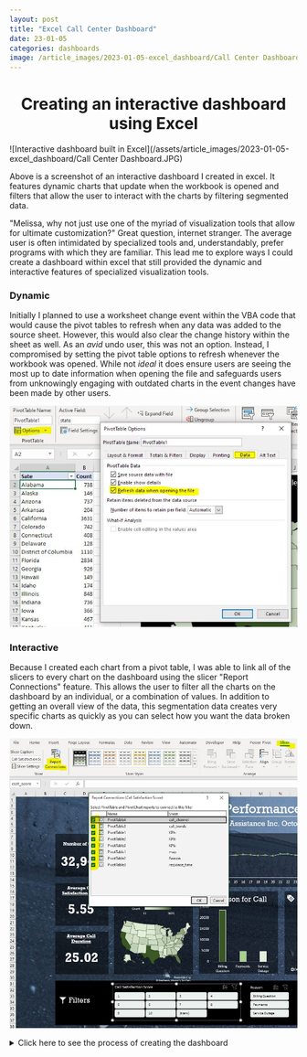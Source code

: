 ```yaml
---
layout: post
title: "Excel Call Center Dashboard"
date: 23-01-05
categories: dashboards
image: /article_images/2023-01-05-excel_dashboard/Call Center Dashboard.JPG
---
```


<center><h1> Creating an interactive dashboard using Excel </h1></center>  

![Interactive dashboard built in Excel](/assets/article_images/2023-01-05-excel_dashboard/Call Center Dashboard.JPG)

Above is a screenshot of an interactive dashboard I created in excel. It features dynamic charts that update when the workbook is opened and filters that allow the user to interact with the charts by filtering segmented data.

"Melissa, why not just use one of the myriad of visualization tools that allow for ultimate customization?" Great question, internet stranger. The average user is often intimidated by specialized tools and, understandably, prefer programs with which they are familiar. This lead me to explore ways I could create a dashboard within excel that still provided the dynamic and interactive features of specialized visualization tools.  

### Dynamic

Initially I planned to use a worksheet change event within the VBA code that would cause the pivot tables to refresh when any data was added to the source sheet. However, this would also clear the change history within the sheet as well. As an *avid* undo user, this was not an option. Instead, I compromised by setting the pivot table options to refresh whenever the workbook was opened. While not *ideal* it does ensure users are seeing the most up to date information when opening the file and safeguards users from unknowingly engaging with outdated charts in the event changes have been made by other users.  

![Pivot tables set to automatically refresh when file is opened](/assets/article_images/2023-01-05-excel_dashboard/refresh_data.JPG)

### Interactive

Because I created each chart from a pivot table, I was able to link all of the slicers to every chart on the dashboard using the slicer "Report Connections" feature. This allows the user to filter all the charts on the dashboard by an individual, or a combination of values. In addition to getting an overall view of the data, this segmentation data creates very specific charts as quickly as you can select how you want the data broken down.

![Connect all Pivot Tables to slicers](/assets/article_images/2023-01-05-excel_dashboard/slicer_report_connections.JPG)

<details>

  <summary>Click here to see the process of creating the dashboard</summary>
<h3>Process</h3>

<p>Below is documentation on the steps I took to create the dashboard seen in the screenshot above. These steps assume a working knowledge of Excel. </p>
<h3>Download and open dataset</h3>

<p>This exercise uses the call center data from the <a href="https://www.kaggle.com/datasets/mesumraza/real-world-fake-dataset-for-practice">Real World Fake Dataset</a> that can be found on kaggle.</p>
<h3>Copy dataset to preserve original and then clean the data</h3>  

<ul>
<li>copy file</li>
<li>check data types</li>
<li>extract the day from the call_timestamp column to use in a line chart</li>
</ul>
<h3>Create pivot tables and charts</h3>

<ul>
<li>Create separate sheets for each chart<ul>
<li>Line Chart for the call trends.</li>
<li>A doughnut chart for the Call channel.</li>
<li>A map for the states.</li>
<li>A column chart for the reason of calling.</li>
<li>A bar chart for the response time.</li>
<li>Key Performance Indicators (KPIs)</li>
</ul>
</li>
</ul>
<h4>Call Trends Line Chart</h4>

<ul>
<li>Insert a pivot table on the &quot;call_trends&quot; sheet</li>
<li>Select all the call center data for the pivot chart</li>
<li>Add &quot;call_day&quot; to rows</li>
<li>Add &quot;id&quot; to values</li>
<li>Insert a line chart with markers using the data in this table</li>
<li>For each chart we insert we will edit the layout and design of this chart when we design our dashboard</li>
</ul>
<h4>Call Channel Doughnut Chart</h4>

<ul>
<li>Create a pivot table as above adding &quot;channel&quot; to rows instead of &quot;call_day&quot;</li>
<li>Insert a doughnut chart</li>
</ul>
<h4>Map</h4>

<ul>
<li>Create pivot chart as above using &quot;state&quot; for rows</li>
<li>If we insert a map at this step, we will get an error. Instead:</li>
<li>Copy all data from the pivot table</li>
<li>Paste &quot;values&quot; in a blank cell</li>
<li>Select the pasted data</li>
<li>Insert Map from the charts options</li>
<li>Select &quot;Filled Map&quot;</li>
<li>With the chart selected, under the &quot;Chart Design&quot; tab, click &quot;Select Data&quot;</li>
<li>In the &quot;Select Data Source&quot; dialog box, click the up arrow next to &quot;Chart Data Range&quot;</li>
<li>Select the Pivot Table data</li>
<li>Now that the map is connected to the pivot table, delete the copied data</li>
<li><em>Workaround provided by <a href="https://www.simonsezit.com/article/excel-map-chart/#:~:text=If%20we%20try%20to%20create%20a%20map%20chart%20directly%20from%20our%20Pivot%20Table%2C%20we%20will%20receive%20a%20message%20letting%20us%20know%20we%20cannot%20create%20this%20chart%20type%20using%20data%20inside%20a%20Pivot%20Table.%C2%A0">Simon Sez IT</a></em></li>
</ul>
<h4>Reason for Calling Column Chart</h4>

<ul>
<li>Create pivot chart as above using &quot;reason&quot; for rows</li>
<li>Insert a column chart</li>
</ul>
<h4>Repsonse Time Bar Chart</h4>

<ul>
<li>Create a pivot table as above using &quot;response_time&quot; for rows</li>
<li>Insert a bar chart</li>
</ul>
<h4>Key Performance Indicators (KPI&#39;s)</h4>

<ul>
<li>Create a pivot table adding &quot;customer_name&quot; to values</li>
<li>Create a second pivot table adding &quot;csat_score&quot; to values<ul>
<li>Click on the calculation just added to values and select &quot;Value Field Settings&quot;</li>
<li>Under &quot;Summarize Values By&quot; select &quot;Average&quot;</li>
</ul>
</li>
<li>Create a third pivot chart selecting &quot;call duration in minutes&quot; to values and set to average as above</li>
<li>In a cell under each pivot chart type &quot;=&quot; and then select the pivot chart above. Label these &quot;Get Pivot Data&quot; (We will use this later)</li>
</ul>
<h3>Build Dashboard</h3>

<ul>
<li>Create another sheet named &quot;Dashboard&quot;</li>
<li>Remove the grid lines</li>
<li>Under &quot;Page Layout&quot;, insert a background picture<ul>
<li>Choose a picture that is monochromatic without a lot of geometry that may obscure the actual dashboard</li>
</ul>
</li>
<li>Insert a text box at top center for your header, naming the dashboard &quot;Performance Dashboard&quot;<ul>
<li>Remove fill and line from text box</li>
</ul>
</li>
<li>Insert a line below the header</li>
<li>Insert a subheading below naming your fictional call center</li>
<li>Format header and sub header to be visually pleasing</li>
<li>Insert a rectangle and as the background for the line chart</li>
<li>Under &quot;Format Shape&quot;, set transparency of rectangles to ~60% and select &quot;No line&quot; under &quot;Line Heading&quot;</li>
<li>Copy and paste the rectangle, one for each chart with three more for the KPIs</li>
<li>Arrange and resize rectangles in a visually appealing layout for the dashboard</li>
<li>Insert and size a text box, creating a heading for one chart</li>
<li>Copy and paste the text box into each rectangle created in the last step, naming each chart and KPI<ul>
<li>Call trends</li>
<li>Call channel</li>
<li>Calls by state</li>
<li>Call Reasons</li>
<li>Response time</li>
<li>Number of Calls</li>
<li>Average Satisfaction Score</li>
<li>Average Call Duration</li>
</ul>
</li>
<li>Insert icons for each chart indicating the data found in the chart</li>
<li>Copy and paste each chart from their original sheets to their respective rectangle on the dashboard</li>
<li>Format charts to, again, be visually appealing making sure the data is easy to read<ul>
<li>Remove backgrounds and extraneous information, resize, uniform fonts and colors</li>
</ul>
</li>
<li>Create a text box for each KPI <ul>
<li>In the formula bar for each text box type &quot;=&quot; then click on the cell created under &quot;Get Pivot Data&quot; for each respective KPI</li>
<li>Format the text</li>
</ul>
</li>
<li>Create filters (slicers) for the data, making the dashboard interactive</li>
<li>Select the line chart</li>
<li>Click &quot;Insert&quot; -&gt; &quot;Slicer&quot;</li>
<li>Select data to filter by<ul>
<li>call_trends</li>
<li>call channel</li>
<li>csat_score</li>
<li>reason</li>
<li>response_time</li>
</ul>
</li>
<li>Right click on a slicer, and select &quot;Report Connections&quot;</li>
<li>Select each pivot table used in the dashboard to connect the slicers to each chart</li>
<li>Repeat for each slicer</li>
<li>Format slicers<ul>
<li>Slicers can be customized by select &quot;more&quot; -&gt; &quot;new slicer style&quot; under the Slicer Ribbon option</li>
</ul>
</li>
<li>Resize and layout slicers in dashboard  </li>
</ul>
<p>For a more detailed description, you can follow the video below that uses a different data set. Or, follow the steps found in <a href="https://medium.com/@Armonia1999/data-analysis-project-excel-dashboard-10c6160f2dbe">this article</a> that uses the data set as the above dashboard.</p>


{% include excel_dashboard_youtube.html id="20zDV9MNE0s"%}

</details>

	

	
	
	
	

